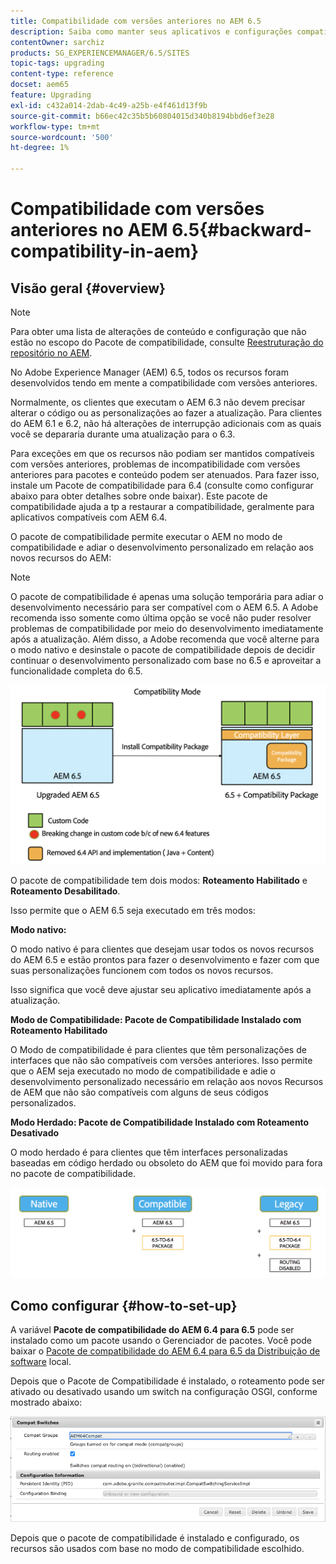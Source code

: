 ```yaml
---
title: Compatibilidade com versões anteriores no AEM 6.5
description: Saiba como manter seus aplicativos e configurações compatíveis com o Adobe Experience Manager (AEM) 6.5
contentOwner: sarchiz
products: SG_EXPERIENCEMANAGER/6.5/SITES
topic-tags: upgrading
content-type: reference
docset: aem65
feature: Upgrading
exl-id: c432a014-2dab-4c49-a25b-e4f461d13f9b
source-git-commit: b66ec42c35b5b60804015d340b8194bbd6ef3e28
workflow-type: tm+mt
source-wordcount: '500'
ht-degree: 1%

---
```


# Compatibilidade com versões anteriores no AEM 6.5{#backward-compatibility-in-aem}

## Visão geral {#overview}

>[!NOTE]
>
>Para obter uma lista de alterações de conteúdo e configuração que não estão no escopo do Pacote de compatibilidade, consulte [Reestruturação do repositório no AEM](/help/sites-deploying/repository-restructuring.md).

No Adobe Experience Manager (AEM) 6.5, todos os recursos foram desenvolvidos tendo em mente a compatibilidade com versões anteriores.

Normalmente, os clientes que executam o AEM 6.3 não devem precisar alterar o código ou as personalizações ao fazer a atualização. Para clientes do AEM 6.1 e 6.2, não há alterações de interrupção adicionais com as quais você se depararia durante uma atualização para o 6.3.

Para exceções em que os recursos não podiam ser mantidos compatíveis com versões anteriores, problemas de incompatibilidade com versões anteriores para pacotes e conteúdo podem ser atenuados. Para fazer isso, instale um Pacote de compatibilidade para 6.4 (consulte como configurar abaixo para obter detalhes sobre onde baixar). Este pacote de compatibilidade ajuda a tp a restaurar a compatibilidade, geralmente para aplicativos compatíveis com AEM 6.4.

O pacote de compatibilidade permite executar o AEM no modo de compatibilidade e adiar o desenvolvimento personalizado em relação aos novos recursos do AEM:

>[!NOTE]
>
>O pacote de compatibilidade é apenas uma solução temporária para adiar o desenvolvimento necessário para ser compatível com o AEM 6.5. A Adobe recomenda isso somente como última opção se você não puder resolver problemas de compatibilidade por meio do desenvolvimento imediatamente após a atualização. Além disso, a Adobe recomenda que você alterne para o modo nativo e desinstale o pacote de compatibilidade depois de decidir continuar o desenvolvimento personalizado com base no 6.5 e aproveitar a funcionalidade completa do 6.5.

![sase](assets/sase.png)

O pacote de compatibilidade tem dois modos: **Roteamento Habilitado** e **Roteamento Desabilitado**.

Isso permite que o AEM 6.5 seja executado em três modos:

**Modo nativo:**

O modo nativo é para clientes que desejam usar todos os novos recursos do AEM 6.5 e estão prontos para fazer o desenvolvimento e fazer com que suas personalizações funcionem com todos os novos recursos.

Isso significa que você deve ajustar seu aplicativo imediatamente após a atualização.

**Modo de Compatibilidade: Pacote de Compatibilidade Instalado com Roteamento Habilitado**

O Modo de compatibilidade é para clientes que têm personalizações de interfaces que não são compatíveis com versões anteriores. Isso permite que o AEM seja executado no modo de compatibilidade e adie o desenvolvimento personalizado necessário em relação aos novos Recursos de AEM que não são compatíveis com alguns de seus códigos personalizados.

**Modo Herdado: Pacote de Compatibilidade Instalado com Roteamento Desativado**

O modo herdado é para clientes que têm interfaces personalizadas baseadas em código herdado ou obsoleto do AEM que foi movido para fora no pacote de compatibilidade.

![sapte](assets/sapte.png)

## Como configurar {#how-to-set-up}

A variável **Pacote de compatibilidade do AEM 6.4 para 6.5** pode ser instalado como um pacote usando o Gerenciador de pacotes. Você pode baixar o [Pacote de compatibilidade do AEM 6.4 para 6.5 da Distribuição de software](https://experience.adobe.com/#/downloads/content/software-distribution/en/aem.html?fulltext=compat*&amp;orderby=%40jcr%3Acontent%2Fjcr%3AlastModified&amp;orderby.sort=desc&amp;layout=list&amp;p.offset=0&amp;p.limit=20&amp;package=%2Fcontent%2Fsoftware-distribution%2Fen%2Fdetails.html%2Fcontent%2Fdam%2Faem%2Fpublic%2Fadobe%2Fpackages%2Fcq650%2Fcompatpack%2Faem-compat-cq65-to-cq64) local.

Depois que o Pacote de Compatibilidade é instalado, o roteamento pode ser ativado ou desativado usando um switch na configuração OSGI, conforme mostrado abaixo:

![Switches Compat](assets/compat-switches.png)

Depois que o pacote de compatibilidade é instalado e configurado, os recursos são usados com base no modo de compatibilidade escolhido.
